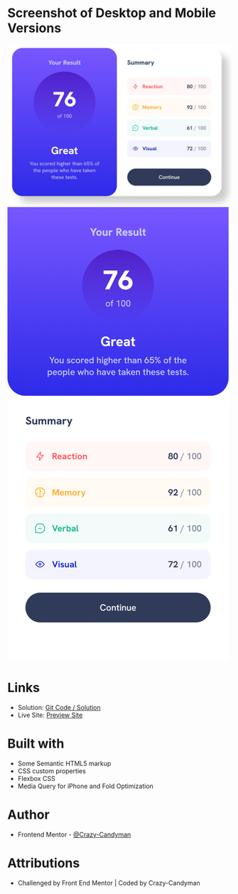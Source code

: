# Screenshot of Desktop and Mobile Versions

![](/images/results_challenge_screenshot.jpg)
![](/images/mobile_screenshot.png)

# Links

- Solution: [Git Code / Solution](https://github.com/Crazy-Candyman/Results-Challenge.git)
- Live Site: [Preview Site](https://crazy-candyman.github.io/Results-Challenge/)

# Built with

- Some Semantic HTML5 markup
- CSS custom properties
- Flexbox CSS
- Media Query for iPhone and Fold Optimization

# Author

- Frontend Mentor - [@Crazy-Candyman](https://www.frontendmentor.io/profile/Crazy-Candyman)

# Attributions

- Challenged by Front End Mentor | Coded by Crazy-Candyman
